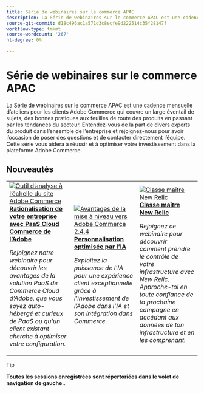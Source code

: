 ```yaml
---
title: Série de webinaires sur le commerce APAC
description: La Série de webinaires sur le commerce APAC est une cadence mensuelle d’ateliers pour les clients Adobe Commerce qui couvre un large éventail de sujets, des bonnes pratiques aux feuilles de route des produits en passant par les tendances du secteur.
source-git-commit: d18c496ac1a571d3c8ecfe9d222514c35f28147f
workflow-type: tm+mt
source-wordcount: '267'
ht-degree: 0%

---
```


# Série de webinaires sur le commerce APAC

La Série de webinaires sur le commerce APAC est une cadence mensuelle d’ateliers pour les clients Adobe Commerce qui couvre un large éventail de sujets, des bonnes pratiques aux feuilles de route des produits en passant par les tendances du secteur. Entendez-vous de la part de divers experts du produit dans l’ensemble de l’entreprise et rejoignez-nous pour avoir l’occasion de poser des questions et de contacter directement l’équipe. Cette série vous aidera à réussir et à optimiser votre investissement dans la plateforme Adobe Commerce.

## Nouveautés

<table>
<tr>
  <td>
    <a href="https://experienceleague.adobe.com/docs/events/apac-commerce-recordings/2023/adobes-paas-cloud-commerce.html">
      <img alt="Outil d’analyse à l’échelle du site Adobe Commerce" src="https://video.tv.adobe.com/v/3419132?format=jpeg" />
    </a>
     <div>
      <a href="https://experienceleague.adobe.com/docs/events/apac-commerce-recordings/2023/adobes-paas-cloud-commerce.html">
        <strong>Rationalisation de votre entreprise avec PaaS Cloud Commerce de l’Adobe</strong>
      </a>
    </div>
    <p>
    <em>Rejoignez notre webinaire pour découvrir les avantages de la solution PaaS de Commerce Cloud d’Adobe, que vous soyez auto-hébergé et curieux de PaaS ou qu’un client existant cherche à optimiser votre configuration.</em>
    <p>
  </td>
  <td>
    <a href="https://experienceleague.adobe.com/docs/events/apac-commerce-recordings/2023/ai-personalisation.html">
      <img alt="Avantages de la mise à niveau vers Adobe Commerce 2.4.4" src="https://video.tv.adobe.com/v/3419107?format=jpeg" />
    </a>
     <div>
      <a href="https://experienceleague.adobe.com/docs/events/apac-commerce-recordings/2023/ai-personalisation.html">
        <strong>Personnalisation optimisée par l’IA</strong>
      </a>
    </div>
    <p>
    <em>Exploitez la puissance de l’IA pour une expérience client exceptionnelle grâce à l’investissement de l’Adobe dans l’IA et son intégration dans Commerce.</em>
    <p>
  </td>
  <td>
    <a href="https://experienceleague.adobe.com/docs/commerce-events/apac-commerce/2022/new-relic.html">
      <img alt="Classe maître New Relic" src="./assets/new-relic.png" />
    </a>
     <div>
      <a href="https://experienceleague.adobe.com/docs/commerce-events/apac-commerce/2022/new-relic.html">
        <strong>Classe maître New Relic</strong>
      </a>
    </div>
    <p>
    <em>Rejoignez ce webinaire pour découvrir comment prendre le contrôle de votre infrastructure avec New Relic. Approche-toi en toute confiance de ta prochaine campagne en accédant aux données de ton infrastructure et en les comprenant.</em>
    <p>
  </td>  
</tr>
</table>

>[!TIP]
>
>**Toutes les sessions enregistrées sont répertoriées dans le volet de navigation de gauche.**.
